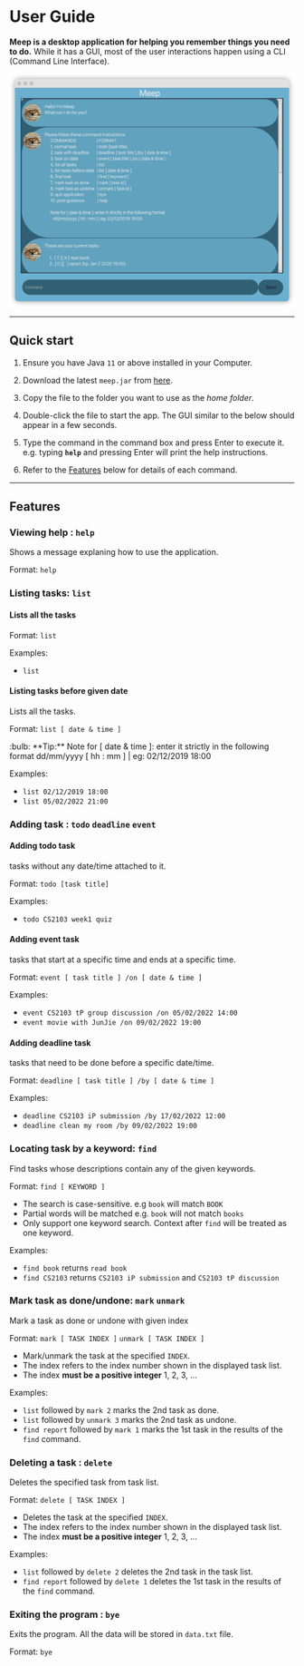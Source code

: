 # User Guide

**Meep is a desktop application for helping you remember things you need to do.** 
While it has a GUI, most of the user interactions happen using a CLI (Command Line Interface).

![Ui](Ui.png)

--------------------------------------------------------------------------------------------------------------------

## Quick start

1. Ensure you have Java `11` or above installed in your Computer.

2. Download the latest `meep.jar` from [here](https://github.com/zzkzzzz/ip/releases).

3. Copy the file to the folder you want to use as the _home folder_.

4. Double-click the file to start the app. The GUI similar to the below should appear in a few seconds.

5. Type the command in the command box and press Enter to execute it. e.g. typing **`help`** and pressing Enter will print the help instructions.<br>

6. Refer to the [Features](#features) below for details of each command.

--------------------------------------------------------------------------------------------------------------------

##  Features 

### Viewing help : `help`

Shows a message explaning how to use the application.

Format: `help`


### Listing tasks: `list`

#### Lists all the tasks

Format: `list​`

Examples:
* `list`

#### Listing tasks before given date

Lists all the tasks.

Format: `list [ date & time ]`

<div markdown="span" class="alert alert-primary">:bulb: **Tip:**
 Note for [ date & time ]: enter it strictly in the following format
       dd/mm/yyyy [ hh : mm ] | eg: 02/12/2019 18:00             
</div>

Examples:
* `list 02/12/2019 18:00`
* `list 05/02/2022 21:00`


### Adding task : `todo` `deadline` `event`

#### Adding todo task

tasks without any date/time attached to it.

Format: `todo [task title]`

Examples:
* `todo CS2103 week1 quiz`

#### Adding event task

tasks that start at a specific time and ends at a specific time.

Format: `event [ task title ] /on [ date & time ]`

Examples:
* `event CS2103 tP group discussion /on 05/02/2022 14:00`
* `event movie with JunJie /on 09/02/2022 19:00`

#### Adding deadline task

tasks that need to be done before a specific date/time.

Format: `deadline [ task title ] /by [ date & time ]​`

Examples:
* `deadline CS2103 iP submission /by 17/02/2022 12:00`
* `deadline clean my room /by 09/02/2022 19:00`

### Locating task by a keyword: `find`

Find tasks whose descriptions contain any of the given keywords.

Format: `find [ KEYWORD ]`

* The search is case-sensitive. e.g `book` will match `BOOK`
* Partial words will be matched e.g. `book` will not match `books`
* Only support one keyword search. Context after `find` will be treated as one keyword.

Examples:
* `find book` returns `read book`
* `find CS2103` returns `CS2103 iP submission` and `CS2103 tP discussion`

### Mark task as done/undone: `mark` `unmark`

Mark a task as done or undone with given index

Format: `mark [ TASK INDEX ]` `unmark [ TASK INDEX ]`

* Mark/unmark the task at the specified `INDEX`.
* The index refers to the index number shown in the displayed task list.
* The index **must be a positive integer** 1, 2, 3, …​

Examples:
* `list` followed by `mark 2` marks the 2nd task as done.
* `list` followed by `unmark 3` marks the 2nd task as undone.
* `find report` followed by `mark 1` marks the 1st task in the results of the `find` command.

### Deleting a task : `delete`

Deletes the specified task from task list.

Format: `delete [ TASK INDEX ]`

* Deletes the task at the specified `INDEX`.
* The index refers to the index number shown in the displayed task list.
* The index **must be a positive integer** 1, 2, 3, …​

Examples:
* `list` followed by `delete 2` deletes the 2nd task in the task list.
* `find report` followed by `delete 1` deletes the 1st task in the results of the `find` command.

### Exiting the program : `bye`

Exits the program. All the data will be stored in `data.txt` file.

Format: `bye`
